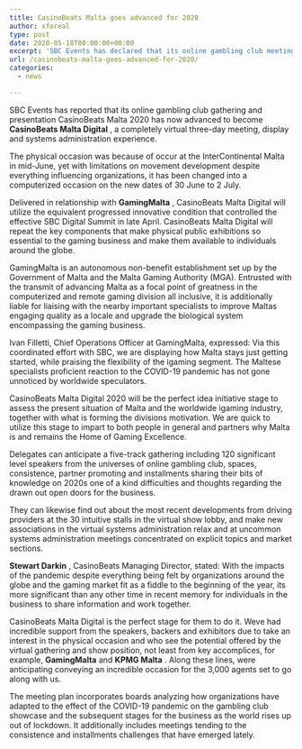 ```yaml
---
title: CasinoBeats Malta goes advanced for 2020
author: xforeal 
type: post
date: 2020-05-18T00:00:00+00:00
excerpt: 'SBC Events has declared that its online gambling club meeting and presentation CasinoBeats Malta 2020 has now advanced to become CasinoBeats Malta Digital, a completely virtual three-day gathering, show and systems administration experience '
url: /casinobeats-malta-goes-advanced-for-2020/
categories:
  - news

---
```

<span style="font-weight: 400;">SBC Events has reported that its online gambling club gathering and presentation CasinoBeats Malta 2020 has now advanced to become </span>**CasinoBeats Malta Digital** <span style="font-weight: 400;">, a completely virtual three-day meeting, display and systems administration experience. </span>

<span style="font-weight: 400;">The physical occasion was because of occur at the InterContinental Malta in mid-June, yet with limitations on movement development despite everything influencing organizations, it has been changed into a computerized occasion on the new dates of 30 June to 2 July. </span>

<span style="font-weight: 400;">Delivered in relationship with </span>**GamingMalta** <span style="font-weight: 400;">, CasinoBeats Malta Digital will utilize the equivalent progressed innovative condition that controlled the effective SBC Digital Summit in late April. </span><span style="font-weight: 400;">CasinoBeats Malta Digital </span> <span style="font-weight: 400;">will repeat the key components that make physical public exhibitions so essential to the gaming business and make them available to individuals around the globe. </span>

<span style="font-weight: 400;">GamingMalta is an autonomous non-benefit establishment set up by the Government of Malta and the Malta Gaming Authority (MGA). Entrusted with the transmit of advancing Malta as a focal point of greatness in the computerized and remote gaming division all inclusive, it is additionally liable for liaising with the nearby important specialists to improve Maltas engaging quality as a locale and upgrade the biological system encompassing the gaming business. </span>

<span style="font-weight: 400;">Ivan Filletti, Chief Operations Officer at GamingMalta, expressed: Via this coordinated effort with SBC, we are displaying how Malta stays just getting started, while praising the flexibility of the igaming segment. The Maltese specialists proficient reaction to the COVID-19 pandemic has not gone unnoticed by worldwide speculators. </span>

<span style="font-weight: 400;">CasinoBeats Malta Digital 2020 will be the perfect idea initiative stage to assess the present situation of Malta and the worldwide igaming industry, together with what is forming the divisions motivation. We are quick to utilize this stage to impart to both people in general and partners why Malta is and remains the Home of Gaming Excellence. </span>

<span style="font-weight: 400;">Delegates can anticipate a five-track gathering including 120 significant level speakers from the universes of online gambling club, spaces, consistence, partner promoting and installments sharing their bits of knowledge on 2020s one of a kind difficulties and thoughts regarding the drawn out open doors for the business. </span>

<span style="font-weight: 400;">They can likewise find out about the most recent developments from driving providers at the 30 intuitive stalls in the virtual show lobby, and make new associations in the virtual systems administration relax and at uncommon systems administration meetings concentrated on explicit topics and market sections. </span>

**Stewart Darkin** <span style="font-weight: 400;">, CasinoBeats Managing Director, stated: With the impacts of the pandemic despite everything being felt by organizations around the globe and the gaming market fit as a fiddle to the beginning of the year, its more significant than any other time in recent memory for individuals in the business to share information and work together. </span>

<span style="font-weight: 400;">CasinoBeats Malta Digital is the perfect stage for them to do it. Weve had incredible support from the speakers, backers and exhibitors due to take an interest in the physical occasion and who see the potential offered by the virtual gathering and show position, not least from key accomplices, for example, </span>**GamingMalta** <span style="font-weight: 400;">and </span>**KPMG Malta** <span style="font-weight: 400;">. Along these lines, were anticipating conveying an incredible occasion for the 3,000 agents set to go along with us. </span>

<span style="font-weight: 400;">The meeting plan incorporates boards analyzing how organizations have adapted to the effect of the COVID-19 pandemic on the gambling club showcase and the subsequent stages for the business as the world rises up out of lockdown. It additionally includes meetings tending to the consistence and installments challenges that have emerged lately. </span>